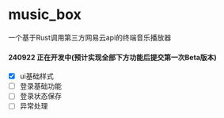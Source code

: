 # music_box
一个基于Rust调用第三方网易云api的终端音乐播放器


#### 240922 正在开发中(预计实现全部下方功能后提交第一次Beta版本)

* [x] ui基础样式
* [ ] 登录基础功能
* [ ] 登录状态保存
* [ ] 异常处理
